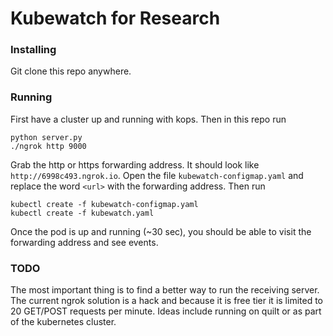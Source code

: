 # Kubewatch for Research

### Installing

Git clone this repo anywhere.

### Running

First have a cluster up and running with kops. Then in this repo run

    python server.py
    ./ngrok http 9000

Grab the http or https forwarding address. It should look like `http://6998c493.ngrok.io`. Open the file
`kubewatch-configmap.yaml` and replace the word `<url>` with the forwarding address. Then run

    kubectl create -f kubewatch-configmap.yaml
    kubectl create -f kubewatch.yaml

Once the pod is up and running (~30 sec), you should be able to visit the forwarding address and see events.

### TODO

The most important thing is to find a better way to run the receiving server. The current ngrok solution is a hack
and because it is free tier it is limited to 20 GET/POST requests per minute. Ideas include running on quilt or as
part of the kubernetes cluster. 
